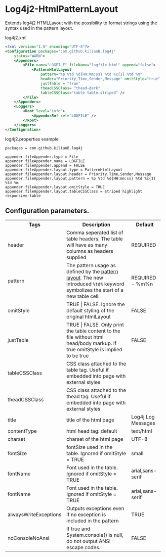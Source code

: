 # Log4j2-HtmlPatternLayout

Extends log4j2 HTMLLayout with the possibility to format strings using the syntax used in the pattern layout. 


log4j2.xml

```XML
<?xml version="1.0" encoding="UTF-8"?>
<Configuration packages="com.github.kilianB.log4j"
	status="WARN">
	<Appenders>
		<File name="LOGFILE" fileName="logfile.html" append="false">
			<PatternHtmlLayout
				pattern="%p %td %d{HH:mm:ss} %td %c{1} %td %m"
				header="Priority,Time,Sender,Message" omitStyle="true"
				justTable = "true"
				theadCSSClass= "thead-dark"
				tableCSSClass="table table-striped" />
		</File>
	</Appenders>
	<Loggers>
		<Root level="info">
			<AppenderRef ref="LOGFILE" />
		</Root>
	</Loggers>
</Configuration>
```


log4j2.properties example

```
packages = com.github.kilianB.log4j

appender.fileAppender.type = File
appender.fileAppender.name = LOGFILE
appender.fileAppender.append = FALSE
appender.fileAppender.layout.type = PatternHtmlLayout
appender.fileAppender.layout.header = Priority,Time,Sender,Message
appender.fileAppender.layout.pattern = %p %td %d{HH:mm:ss} %td %c{1} %td %m
appender.fileAppender.layout.omitStyle = TRUE
appender.fileAppender.layout.tableCSSClass = striped highlight responsive-table
```

<table>

## Configuration parameters.
<tr>
  <th>Tags</th> <th>Description</th> <th>Default</th>
</tr>
<tr>
  <td>header</td>
  <td>Comma seperated list of table headers. The table will have as many columns as headers supplied</td>
  <td>REQUIRED</td>
</tr>
<tr>
<td>pattern</td> <td>The pattern usage as defined by the <a href="https://logging.apache.org/log4j/2.x/manual/layouts.html#Patterns">pattern layout</a>.
The new introduced <code>%td%</code> keyword symbolizes the start of a new table cell. </td>
<td>REQUIRED - %m%n</td>
</tr>

<tr>
  <td>omitStyle</td>
  <td>TRUE | FALSE. Ignore the default styling of the original htmlLayout</td>
  <td>FALSE</td>
</tr>

<tr>
  <td>justTable</td>
  <td>TRUE | FALSE. Only print the table content to the file without html head/body markup. if true omitStyle is implied to be true</td>
  <td>FALSE</td>
</tr>

<tr>
  <td>tableCSSClass</td>
  <td>CSS class attached to the table tag. Useful if embedded into page with external styles </td>
  <td></td>
</tr>

<tr>
  <td>theadCSSClass</td>
  <td>CSS class attached to the thead tag. Useful if embedded into page with external styles </td>
  <td></td>
</tr>


<tr>
  <td>title</td>
  <td>title of the html page</td>
  <td>Log4j Log Messages</td>
</tr>
<tr>
  <td>contentType</td>
  <td>html head tag. default</td>
  <td>text/html</td>
</tr>
<tr>
  <td>charset</td>
  <td>charset of the html page</td>
  <td>UTF-8</td>
</tr>
<tr>
  <td>fontSize</td>
  <td>fontSize used in the table. Ignored if omitStyle = TRUE</td>
  <td>small</td>
</tr>
<tr>
  <td>fontName</td>
  <td>Font used in the table. Ignored if omitStyle = TRUE</td>
  <td>arial,sans-serif</td>
</tr>
<tr>
  <td>fontName</td>
  <td>Font used in the table. Ignored if omitStyle = TRUE</td>
  <td>arial,sans-serif</td>
</tr>
<tr>
  <td>alwaysWriteExceptions</td>
  <td>Outputs exceptions even if no exception is included in the pattern</td>
  <td>TRUE</td>
</tr>
<tr>
  <td>noConsoleNoAnsi</td>
  <td>If true and System.console() is null, do not output ANSI escape codes.</td>
  <td>FALSE</td>
</tr>
</table>

